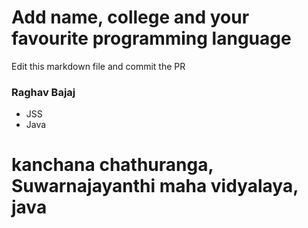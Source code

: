 # Add name, college and your favourite programming language

Edit this markdown file and commit the PR

### Raghav Bajaj
- JSS
- Java

# kanchana chathuranga, Suwarnajayanthi maha vidyalaya, java

